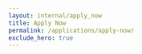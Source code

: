 ```yaml
---
layout: internal/apply_now
title: Apply Now
permalink: /applications/apply-now/
exclude_hero: true
---
```


<!--- This child document initializes the page in Jekyll. -->